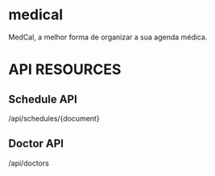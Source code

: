 # medical
MedCal, a melhor forma de organizar a sua agenda médica.

# API RESOURCES

## Schedule API
/api/schedules/{document}

## Doctor API
/api/doctors